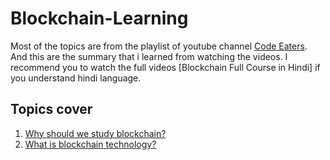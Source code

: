 # Blockchain-Learning

Most of the topics are from the playlist of youtube channel [Code Eaters](https://youtube.com/playlist?list=PLgPmWS2dQHW-BRQCQCNYgmHUfCN115pn0
). And this are the summary that i learned from watching the videos. I recommend you to watch the full videos [Blockchain Full Course in Hindi] if you understand hindi language. 

## Topics cover
1. [Why should we study blockchain?](https://github.com/basant-karki/blockchain-learnings/blob/main/%5B1%5D.%20why%20should%20we%20study%20blockchain.md)
2. [What is blockchain technology?](https://github.com/basant-karki/blockchain-learnings/blob/main/%5B2%5D.%20what%20is%20blockchain%20technology.md)
